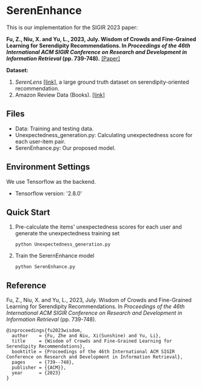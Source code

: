 # SerenEnhance

This is our implementation for the SIGIR 2023 paper: 

**Fu, Z., Niu, X. and Yu, L., 2023, July. Wisdom of Crowds and Fine-Grained Learning for Serendipity Recommendations. In _Proceedings of the 46th International ACM SIGIR Conference on Research and Development in Information Retrieval_ (pp. 739-748).** [[Paper]](https://dl.acm.org/doi/10.1145/3539618.3591787)

**Dataset:**  
1. _SerenLens_ [[link]](https://github.com/zhefu2/SerenLens), a large ground truth dataset on serendipity-oriented recommendation.
2. Amazon Review Data (Books). [[link]](https://cseweb.ucsd.edu/~jmcauley/datasets/amazon_v2/)

 ## Files

- Data: Training and testing data.
- Unexpectedness_generation.py: Calculating unexpectedness score for each user-item pair.
- SerenEnhance.py: Our proposed model.

## Environment Settings
 We use Tensorflow as the backend.
 * Tensorflow version: '2.8.0'
 
## Quick Start

1. Pre-calculate the items' unexpectedness scores for each user and generate the unexpectedness training set
    ```
    python Unexpectedness_generation.py
    ```
    
2. Train the SerernEnhance model
    ```
    python SerenEnhance.py
    ```
 

## Reference
Fu, Z., Niu, X. and Yu, L., 2023, July. Wisdom of Crowds and Fine-Grained Learning for Serendipity Recommendations. In _Proceedings of the 46th International ACM SIGIR Conference on Research and Development in Information Retrieval_ (pp. 739-748).


```  
@inproceedings{fu2023wisdom,
  author    = {Fu, Zhe and Niu, Xi(Sunshine) and Yu, Li},
  title     = {Wisdom of Crowds and Fine-Grained Learning for Serendipity Recommendations},
  booktitle = {Proceedings of the 46th International ACM SIGIR Conference on Research and Development in Information Retrieval},
  pages     = {739--748},
  publisher = {{ACM}},
  year      = {2023}
}
```
